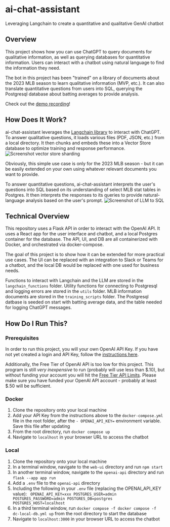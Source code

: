 # ai-chat-assistant
Leveraging Langchain to create a quantitative and qualitative GenAI chatbot

## Overview
This project shows how you can use ChatGPT to query documents for qualitative information, as well as querying databases for quantitative information. Users can interact with a chatbot using natural language to find the information they need.

The bot in this project has been "trained" on a library of documents about the 2023 MLB season to learn qualitative information (MVP, etc.). It can also translate quantitative questions from users into SQL, querying the Postgresql database about batting averages to provide analysis.

Check out the [demo recording](./ChatGPT%20MLB%20Assistant%20Demo.mov)!

## How Does It Work?
ai-chat-assistant leverages the [Langchain library](https://www.langchain.com) to interact with ChatGPT. To answer qualitative questions, it loads various files (PDF, JSON, etc.) from a local directory. It then chunks and embeds these into a Vector Store database to optimize training and response performance.
![Screenshot vector store sharding](https://python.langchain.com/assets/images/vector_stores-125d1675d58cfb46ce9054c9019fea72.jpg)

Obviously, this simple use case is only for the 2023 MLB season - but it can be easily extended on your own using whatever relevant documents you want to provide.

To answer quantitative questions, ai-chat-assistant interprets the user's questions into SQL based on its understanding of select MLB stat tables in Postgres. It then interprets the responses to its queries to provide natural-language analysis based on the user's prompt.
![Screenshot of LLM to SQL](https://python.langchain.com/assets/images/sql_usecase-d432701261f05ab69b38576093718cf3.png)

## Technical Overview
This repository uses a Flask API in order to interact with the OpenAI API. It uses a React app for the user interface and chatbot, and a local Postgres container for the database. The API, UI, and DB are all containerized with Docker, and orchestrated via docker-compose.

The goal of this project is to show how it can be extended for more practical use cases. The UI can be replaced with an integration to Slack or Teams for a chatbot, and the local DB would be replaced with one used for business needs.

Functions to interact with Langchain and the LLM are stored in the `langchain_functions` folder. Utility functions for connecting to Postgresql and logging errors are stored in the `utils` folder. MLB information documents are stored in the `training_scripts` folder. The Postgresql datbase is seeded on start with batting average data, and the table needed for logging ChatGPT messages.

## How Do I Run This?
### Prerequisites
In order to run this project, you will your own OpenAI API Key. If you have not yet created a login and API Key, follow the [instructions here](https://www.howtogeek.com/885918/how-to-get-an-openai-api-key/#:~:text=To%20get%20an%20API%20Key,this%20button%20to%20get%20one.).

Additionally, the Free Tier of OpenAI API is too low for this project. This program is still *very inexpensive* to run (probably will use less than $.10), but without funding your account you will hit the [Free Tier API Limits](https://platform.openai.com/docs/guides/rate-limits?context=tier-free). Please make sure you have funded your OpenAI API account - probably at least $.50 will be sufficient.

### Docker
1. Clone the repository onto your local machine
2. Add your API Key from the instructions above to the `docker-compose.yml` file in the root folder, after the `- OPENAI_API_KEY=` environment variable. Save this file after updating
3. From the root directory, run `docker compose up`
4. Navigate to `localhost` in your browser URL to access the chatbot

### Local
1. Clone the repository onto your local machine
2. In a terminal window, navigate to the `web-ui` directory and run `npm start`
3. In another terminal window, navigate to the `openai-api` directory and run `flask --app app run`
4. Add a `.env` file to the `openai-api` directory
5. Including the following in your `.env` file (replacing the OPENAI_API_KEY value): ```
OPENAI_API_KEY=xxx
POSTGRES_USER=admin
POSTGRES_PASSWORD=admin
POSTGRES_DB=postgres
POSTGRES_HOST=localhost```
6. In a third terminal window, run `docker compose -f docker compose -f dc-local-db.yml up` from the root directory to start the database
7. Navigate to `localhost:3000` in your browser URL to access the chatbot